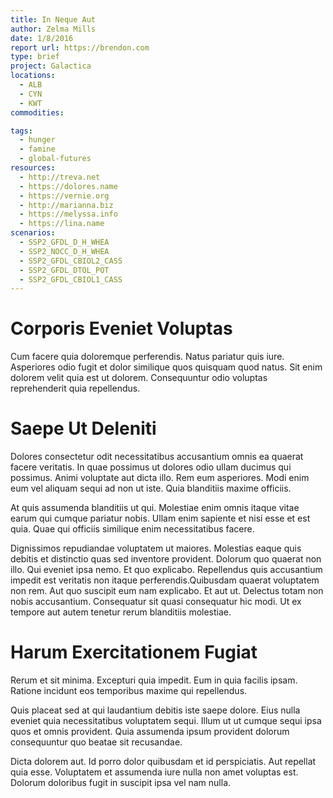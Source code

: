 ```yaml
---
title: In Neque Aut
author: Zelma Mills
date: 1/8/2016
report url: https://brendon.com
type: brief
project: Galactica
locations:
  - ALB
  - CYN
  - KWT
commodities:

tags:
  - hunger
  - famine
  - global-futures
resources:
  - http://treva.net
  - https://dolores.name
  - https://vernie.org
  - http://marianna.biz
  - https://melyssa.info
  - https://lina.name
scenarios:
  - SSP2_GFDL_D_H_WHEA
  - SSP2_NOCC_D_H_WHEA
  - SSP2_GFDL_CBIOL2_CASS
  - SSP2_GFDL_DTOL_POT
  - SSP2_GFDL_CBIOL1_CASS
---
```

# Corporis Eveniet Voluptas
Cum facere quia doloremque perferendis. Natus pariatur quis iure. Asperiores odio fugit et dolor similique quos quisquam quod natus. Sit enim dolorem velit quia est ut dolorem. Consequuntur odio voluptas reprehenderit quia repellendus.

# Saepe Ut Deleniti
Dolores consectetur odit necessitatibus accusantium omnis ea quaerat facere veritatis. In quae possimus ut dolores odio ullam ducimus qui possimus. Animi voluptate aut dicta illo. Rem eum asperiores. Modi enim eum vel aliquam sequi ad non ut iste. Quia blanditiis maxime officiis.
 At quis assumenda blanditiis ut qui. Molestiae enim omnis itaque vitae earum qui cumque pariatur nobis. Ullam enim sapiente et nisi esse et est quia. Quae qui officiis similique enim necessitatibus facere.
 Dignissimos repudiandae voluptatem ut maiores. Molestias eaque quis debitis et distinctio quas sed inventore provident. Dolorum quo quaerat non illo. Qui eveniet ipsa nemo. Et quo explicabo. Repellendus quis accusantium impedit est veritatis non itaque perferendis.Quibusdam quaerat voluptatem non rem. Aut quo suscipit eum nam explicabo. Et aut ut. Delectus totam non nobis accusantium. Consequatur sit quasi consequatur hic modi. Ut ex tempore aut autem tenetur rerum blanditiis molestiae.

# Harum Exercitationem Fugiat
Rerum et sit minima. Excepturi quia impedit. Eum in quia facilis ipsam. Ratione incidunt eos temporibus maxime qui repellendus.
 Quis placeat sed at qui laudantium debitis iste saepe dolore. Eius nulla eveniet quia necessitatibus voluptatem sequi. Illum ut ut cumque sequi ipsa quos et omnis provident. Quia assumenda ipsum provident dolorum consequuntur quo beatae sit recusandae.
 Dicta dolorem aut. Id porro dolor quibusdam et id perspiciatis. Aut repellat quia esse. Voluptatem et assumenda iure nulla non amet voluptas est. Dolorum doloribus fugit in suscipit ipsa vel nam nulla.
